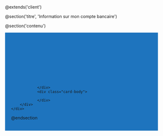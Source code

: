 @extends('client')

@section('titre', 'Information sur mon compte bancaire')

@section('contenu')
<main id="main" style=" background-color:rgba(6, 101, 183, 0.9)">
    <div class="container" style="padding-top: 140px">
        <div class="card" style="padding: 20px; margin-bottom:20px;">
                <div class="card-title">

                </div>
                <div class="card-body">

                </div>
        </div>
    </div>
@endsection
